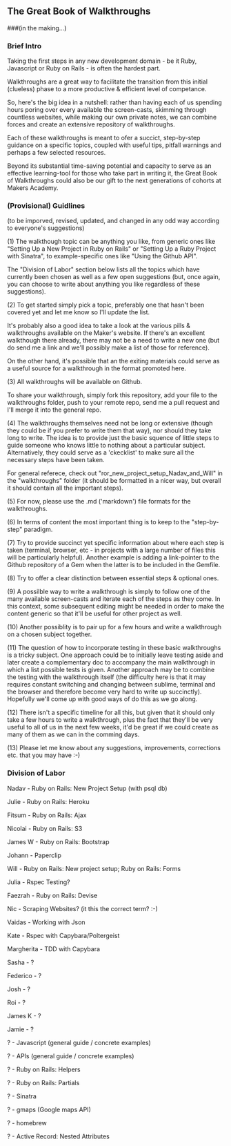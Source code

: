 ## The Great Book of Walkthroughs 
###(in the making...)

### Brief Intro

Taking the first steps in any new development domain - be it Ruby, Javascript or Ruby on Rails - is often the hardest part. 

Walkthroughs are a great way to facilitate the transition from this initial (clueless) phase to a more productive & efficient level of competance. 

So, here's the big idea in a nutshell: rather than having each of us spending hours poring over every available the screen-casts, skimming through countless websites, while making our own private notes, we can combine forces and create an extensive repository of walkthroughs.

Each of these walkthroughs is meant to ofer a succict, step-by-step guidance on a specific topics, coupled with useful tips, pitfall warnings and perhaps a few selected resources. 

Beyond its substantial time-saving potential and capacity to serve as an effective learning-tool for those who take part in writing it, the Great Book of Walkthroughs could also be our gift to the next generations of cohorts at Makers Academy.


### (Provisional) Guidlines

(to be imporved, revised, updated, and changed in any odd way according to everyone's suggestions)

(1) The walkthough topic can be anything you like, from generic ones like "Setting Up a New Project in Ruby on Rails" or "Setting Up a Ruby Project with Sinatra", to example-specific ones like "Using the Github API".

The "Division of Labor" section below lists all the topics which have currently been chosen as well as a few open suggestions (but, once again, you can choose to write about anything you like regardless of these suggestions).

(2) To get started simply pick a topic, preferably one that hasn't been covered yet and let me know so I'll update the list.

It's probably also a good idea to take a look at the various pills & walkthroughs available on the Maker's website. If there's an excellent walkthough there already, there may not be a need to write a new one (but do send me a link and we'll possibly make a list of those for reference). 

On the other hand, it's possible that an the exiting materials could serve as a useful source for a walkthrough in the format promoted here. 

(3) All walkthroughs will be available on Github. 

To share your walkthrough, simply fork this repository, add your file to the walkthroughs folder, push to your remote repo, send me a pull request and I'll merge it into the general repo.

(4) The walkthroughs themselves need not be long or extensive (though they could be if you prefer to write them that way), nor should they take long to write. The idea is to provide just the basic squence of little steps to guide someone who knows little to nothing about a particular subject. Alternatively, they could serve as a 'ckecklist' to make sure all the necessary steps have been taken.

For general referece, check out "ror_new_project_setup_Nadav_and_Will" in the "walkthroughs" folder (it should be formatted in a nicer way, but overall it should contain all the important steps).

(5) For now, please use the .md ('markdown') file formats for the walkthroughs.

(6) In terms of content the most important thing is to keep to the "step-by-step" paradigm.

(7) Try to provide succinct yet specific information about where each step is taken (terminal, browser, etc - in projects with a large number of files this will be particularly helpful). Another example is adding a link-pointer to the Github repository of a Gem when the latter is to be included in the Gemfile.

(8) Try to offer a clear distinction between essential steps & optional ones.

(9) A possilble way to write a walkthrough is simply to follow one of the many available screen-casts and iterate each of the steps as they come. In this context, some subsequent editing might be needed in order to make the content generic so that it'll be useful for other project as well.

(10) Another possiblity is to pair up for a few hours and write a walkthrough on a chosen subject together.

(11) The question of how to incorporate testing in these basic walkthroughs is a tricky subject. One approach could be to initially leave testing aside and later create a complementary doc to accompany the main walkthrough in which a list possible tests is given. Another approach may be to combine the testing with the walkthrough itself (the difficulty here is that it may requires constant switching and changing between sublime, terminal and the browser and therefore become very hard to write up succinctly). Hopefully we'll come up with good ways of do this as we go along.

(12) There isn't a specific timeline for all this, but given that it should only take a few hours to write a walkthrough, plus the fact that they'll be very useful to all of us in the next few weeks, it'd be great if we could create as many of them as we can in the comming days.

(13) Please let me know about any suggestions, improvements, corrections etc. that you may have :-)


### Division of Labor

Nadav	-	Ruby on Rails: New Project Setup (with psql db)

Julie	-	Ruby on Rails:	Heroku

Fitsum	-	Ruby on Rails:	Ajax

Nicolai	-	Ruby on Rails:	S3

James W -	Ruby on Rails: Bootstrap

Johann  -  	Paperclip

Will 	- 	Ruby on Rails: New project setup; Ruby on Rails: Forms

Julia	-	Rspec Testing?

Faezrah	- 	Ruby on Rails: Devise

Nic 	-	Scraping Websites? (it this the correct term? :-)

Vaidas	- 	Working with Json

Kate	-	Rspec with Capybara/Poltergeist

Margherita 	- TDD with Capybara

Sasha 	-	?

Federico	-	?

Josh	-	?

Roi 	-	?

James K   -	?

Jamie	-	?


?   	-	Javascript (general guide / concrete examples)

?   	-	APIs (general guide / concrete examples)

?   	- 	Ruby on Rails: Helpers

?   	- 	Ruby on Rails: Partials

?    	-	Sinatra

?		- 	gmaps (Google maps API)

?		- 	homebrew

?		-	Active Record: Nested Attributes






